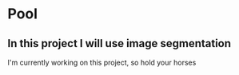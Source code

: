 # Pool

## In this project I will use image segmentation 
  
  
I'm currently working on this project, so hold your horses


